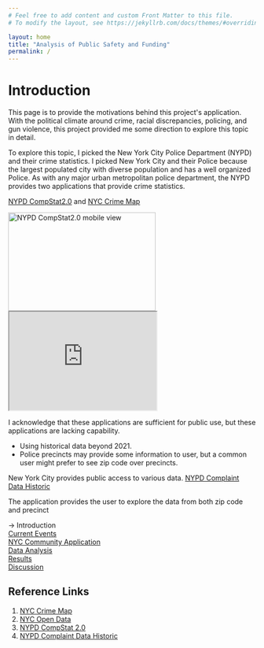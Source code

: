```yaml
---
# Feel free to add content and custom Front Matter to this file.
# To modify the layout, see https://jekyllrb.com/docs/themes/#overriding-theme-defaults

layout: home
title: "Analysis of Public Safety and Funding"
permalink: /
---
```


# Introduction

This page is to provide the motivations behind this project's application.  With the political climate around crime, racial discrepancies, policing, and gun violence, this project provided me some direction to explore this topic in detail.  

To explore this topic, I picked the New York City Police Department (NYPD)  and their crime statistics.  I picked New York City and their Police because the largest populated city with diverse population and has a well organized Police.  As with any major urban metropolitan police department, the NYPD provides two applications that provide crime statistics.  

[NYPD CompStat2.0][NYPD CompStat2.0] and [NYC Crime Map][NYC Crime Map]  

<div class="row">
    <div class="col-md-6">
        <img src="projects/ait722/IMG_0374.PNG" title="NYPD CompStat2.0 mobile view" width=300 height=200/>
    </div>
    <div class="col-md-6">
        <iframe id="NYC-Crime-Map-iframe"
            title="NYC Crime Map"
            width="300"
            height="200"
            src="https://maps.nyc.gov/crime/">
        </iframe>
    </div>
</div>

I acknowledge that these applications are sufficient for public use, but these applications are lacking capability.

* Using historical data beyond 2021.
* Police precincts may provide some information to user, but a common user might prefer to see zip code over precincts.  

New York City provides public access to various data.  [NYPD Complaint Data Historic][NYPD Complaint Data Historic] 

The application provides the user to explore the data from both zip code and precinct

<div id="navigationSide">
    <a disabled > -> Introduction</a>
    <br>
    <a href="/projects/ait722/Current_Events">Current Events</a>
    <br>  
    <a href="/projects/ait722/application/">NYC Community Application</a>
    <br>
    <a href="/projects/ait722/application/analysis">Data Analysis</a>
    <br>
    <a href="/projects/ait722/application/results">Results</a>
    <br>
    <a href="/projects/ait722/application/discussion">Discussion</a>
</div>
<div id="referenceLinks">
    <h2>Reference Links</h2>
    <ol>
        <li>
            <a href="https://maps.nyc.gov/crime/">NYC Crime Map</a>
        </li>
        <li>
            <a href="https://opendata.cityofnewyork.us">NYC Open Data</a>
        </li>
        <li>
            <a href="https://compstat.nypdonline.org/">NYPD CompStat 2.0</a>
        </li>
        <li>
            <a href="https://data.cityofnewyork.us/Public-Safety/NYPD-Complaint-Data-Historic/qgea-i56i">NYPD Complaint Data Historic</a>
        </li>
    </ol>
</div>

<script>
    $(document).ready(() => {
        var toc = $("#navigationSide");
        if (toc != null)
        {
            var nav = $("div.col-md-2");
            toc.prependTo(nav);
        }

        var ref = $("#referenceLinks");
        if (ref != null)
        {
            var nav = $("div.col-md-2");
            ref.appendTo(nav);
        }        
        return;
    });

</script>

[Current Events]: /projects/ait722/Current_Events
[NYPD CompStat2.0]: https://compstat.nypdonline.org/
[NYC Crime Map]: https://maps.nyc.gov/crime/
[NYPD Complaint Data Historic]: https://data.cityofnewyork.us/Public-Safety/NYPD-Complaint-Data-Historic/qgea-i56i
